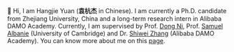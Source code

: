 👋 Hi, I am Hangjie Yuan (**袁杭杰** in Chinese). 
I am currently a Ph.D. candidate from Zhejiang University, China and a long-term research intern in Alibaba DAMO Academy.
Currently, I am supervised by Prof. [Dong Ni](https://person.zju.edu.cn/en/nidong), Prof. [Samuel Albanie](https://samuelalbanie.com/) (University of Cambridge) and Dr. [Shiwei Zhang](https://scholar.google.com/citations?user=ZO3OQ-8AAAAJ&hl=en&oi=ao) (Alibaba DAMO Academy).
You can know more about me on this [page](https://jacobyuan7.github.io/).

<!-- - 👋 Hi, I’m @JacobYuan7
- 👀 I’m interested in ...
- 🌱 I’m currently learning ...
- 💞️ I’m looking to collaborate on ...
- 📫 How to reach me ... -->

<!---
JacobYuan7/JacobYuan7 is a ✨ special ✨ repository because its `README.md` (this file) appears on your GitHub profile.
You can click the Preview link to take a look at your changes.
--->
